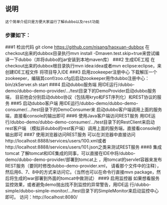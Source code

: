 ## 说明
	这个简单介绍只是方便大家运行了解dubbo以及rest功能

### 步骤如下：

###1 检出代码
	git clone https://github.com/nisang/haoxuan-dubbox
	在checkout出来的dubbox目录执行mvn install -Dmaven.test.skip=true来尝试编译一下dubbo（并将dubbo的jar安装到本地maven库）
###2 生成IDE工程
	在checkout出来的dubbox根目录执行mvn idea:idea或者mvn eclipse:eclipse，来创建IDE工程文件
	将项目导入IDE
###3 启用zookeeper注册中心
	下载解压一个zookeeper，编辑其conf/zoo.cfg后启动zookeeper用作dubbo注册中心：bin/zkServer.sh start
###4 启动dubbo服务端
	用IDE运行/dubbo-demo/dubbo-demo-provider/.../test目录下的DemoProvider启动dubbo服务端，
	目前他会分别启动dubbo协议（包括用kryo和FST序列化）和REST协议的服务
###5 启动dubbo客户端
	用IDE运行/dubbo-demo/dubbo-demo-consumer/.../test目录下的DemoConsumer来
	启动dubbo客户端调用上面的服务端，直接看console的输出即可
###6 使用Java客户端访问REST服务
	用IDE运行/dubbo-demo/dubbo-demo-consumer/.../test目录下的RestClient来启动rest客户端
	（模拟非dubbo的rest客户端）调用上面的服务端，直接看console的输出即可
###7 使用浏览器访问REST服务
	可以在浏览器中直接访问http://localhost:8888/services/users/100.xml或者
	http://localhost:8888/services/users/101.json之类来测试REST服务
###8 集成tomcat
	了解tomcat和IDE集成的同事，可以直接在IDE中将/dubbo-demo/dubbo-demo-provider/部署到tomcat上
	，用tomcat的servlet容器来发布REST服务（要同时修改dubbo-demo-provider.xml，
	请看那个文件中的注释），然后用6、7、8中的方式来访问它。（当然也可以在命令行直接mvn package，然后将生成的war部署到外面的tomcat中做测试）
###9 启用监控器
	如果想看服务监控效果，或者避免demo抛出找不到监控的异常警告，用IDE运
	行/dubbo-simple/dubbo-simple-monitor/.../test目录下的SimpleMonitor来启动监控中心即可。
	访问：http://localhost:8080/
